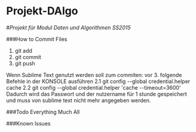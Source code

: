 # Projekt-DAlgo
#*Projekt für Modul Daten und Algorithmen SS2015*

###How to Commit Files
1. git add <FILENAME>
2. git commit
3. git push

Wenn Sublime Text genutzt werden soll zum commiten:
vor 3. folgende Befehle in der KONSOLE ausführen
2.1 git config --global credential.helper cache
2.2 git config --global credential.helper 'cache --timeout=3600'
Dadurch wird das Passwort und der nutzername für 1 stunde gespeichert und muss von sublime text nicht mehr angegeben werden.

###Todo
Everything
Much
All

###Known Issues

